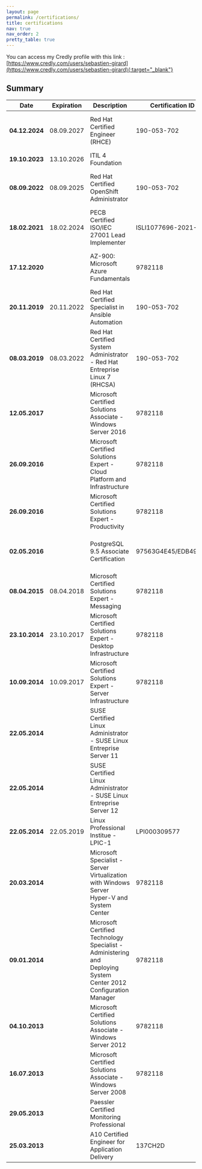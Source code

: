 ```yaml
---
layout: page
permalink: /certifications/
title: certifications
nav: true
nav_order: 2
pretty_table: true
---
```


You can access my Credly profile with this link : [https://www.credly.com/users/sebastien-girard](https://www.credly.com/users/sebastien-girard){:target="_blank"}

## Summary

| **Date**       | **Expiration** | **Description**                                                                                                  | **Certification ID** | **Credly link**                                                     |
|----------------|----------------|------------------------------------------------------------------------------------------------------------------|----------------------|---------------------------------------------------------------------|
| **04.12.2024** | 08.09.2027     | Red Hat Certified Engineer (RHCE)                                                                                | 190-053-702          | [https://www.credly.com/badges/5e63ed2b-aad2-45ad-8a3d-aa659e9ccba3/](https://www.credly.com/badges/5e63ed2b-aad2-45ad-8a3d-aa659e9ccba3/){:target="_blank"}  |
| **19.10.2023** | 13.10.2026     | ITIL 4 Foundation                                                                                                |                      |   |
| **08.09.2022** | 08.09.2025     | Red Hat Certified OpenShift Administrator                                                                        | 190-053-702          | [https://www.credly.com/badges/2502457d-db30-4d2f-bf02-d2e3746f9b11](https://www.credly.com/badges/2502457d-db30-4d2f-bf02-d2e3746f9b11){:target="_blank"}  |
| **18.02.2021** | 18.02.2024     | PECB Certified ISO/IEC 27001 Lead Implementer                                                                    | ISLI1077696-2021-02  | [https://www.credly.com/badges/62823d95-83de-47a5-9741-efb53bed50dc](https://www.credly.com/badges/62823d95-83de-47a5-9741-efb53bed50dc){:target="_blank"}  |
| **17.12.2020** |                | AZ-900: Microsoft Azure Fundamentals                                                                             | 9782118              | [https://www.credly.com/badges/886b0dc6-04d3-4a5b-9e77-642f43b0fd6c](https://www.credly.com/badges/886b0dc6-04d3-4a5b-9e77-642f43b0fd6c){:target="_blank"} |
| **20.11.2019** | 20.11.2022     | Red Hat Certified Specialist in Ansible Automation                                                               | 190-053-702          | [https://www.credly.com/badges/c8c78f58-6aec-4a9b-a1cf-7ae89fc4b14d](https://www.credly.com/badges/c8c78f58-6aec-4a9b-a1cf-7ae89fc4b14d){:target="_blank"} |
| **08.03.2019** | 08.03.2022     | Red Hat Certified System Administrator - Red Hat Entreprise Linux 7 (RHCSA)                                      | 190-053-702          | [https://www.credly.com/badges/7194764b-b137-43f6-8dbc-0d397f5cea0b](https://www.credly.com/badges/7194764b-b137-43f6-8dbc-0d397f5cea0b){:target="_blank"}  |
| **12.05.2017** |                | Microsoft Certified Solutions Associate - Windows Server 2016                                                    | 9782118              | [https://www.credly.com/badges/023176aa-3c7d-4028-ace1-9888a0e74919](https://www.credly.com/badges/023176aa-3c7d-4028-ace1-9888a0e74919){:target="_blank"}  |
| **26.09.2016** |                | Microsoft Certified Solutions Expert - Cloud Platform and Infrastructure                                         | 9782118              | [https://www.credly.com/badges/e68cb24c-91d5-4270-b558-cc5f638408ee](https://www.credly.com/badges/e68cb24c-91d5-4270-b558-cc5f638408ee){:target="_blank"}  |
| **26.09.2016** |                | Microsoft Certified Solutions Expert - Productivity                                                              | 9782118              | [https://www.credly.com/badges/6e7c68fb-9201-48c6-972e-8504dd864a93](https://www.credly.com/badges/6e7c68fb-9201-48c6-972e-8504dd864a93){:target="_blank"}  |
| **02.05.2016** |                | PostgreSQL 9.5 Associate Certification                                                                           | 97563G4E45/EDB49050  | [https://www.credly.com/badges/f123ef6a-f6e4-484c-9b24-043ace039e31](https://www.credly.com/badges/f123ef6a-f6e4-484c-9b24-043ace039e31){:target="_blank"}  |
| **08.04.2015** | 08.04.2018     | Microsoft Certified Solutions Expert - Messaging                                                                 | 9782118              |                                                                     |
| **23.10.2014** | 23.10.2017     | Microsoft Certified Solutions Expert - Desktop Infrastructure                                                    | 9782118              |                                                                     |
| **10.09.2014** | 10.09.2017     | Microsoft Certified Solutions Expert - Server Infrastructure                                                     | 9782118              |                                                                     |
| **22.05.2014** |                | SUSE Certified Linux Administrator - SUSE Linux Entreprise Server 11                                             |                      |                                                                     |
| **22.05.2014** |                | SUSE Certified Linux Administrator - SUSE Linux Entreprise Server 12                                             |                      |                                                                     |
| **22.05.2014** | 22.05.2019     | Linux Professional Institue - LPIC-1                                                                             | LPI000309577         |                                                                     |
| **20.03.2014** |                | Microsoft Specialist - Server Virtualization with Windows Server Hyper-V and System Center                       | 9782118              | [https://www.credly.com/badges/95bae310-f1b8-4461-bbf5-bbf920b9da8d](https://www.credly.com/badges/95bae310-f1b8-4461-bbf5-bbf920b9da8d){:target="_blank"}  |
| **09.01.2014** |                | Microsoft Certified Technology Specialist - Administering and Deploying System Center 2012 Configuration Manager | 9782118              |                                                                     |
| **04.10.2013** |                | Microsoft Certified Solutions Associate - Windows Server 2012                                                    | 9782118              | [https://www.credly.com/badges/cc26f534-3ff1-47e1-a0ec-4c7c7a5c1801](https://www.credly.com/badges/cc26f534-3ff1-47e1-a0ec-4c7c7a5c1801){:target="_blank"}  |
| **16.07.2013** |                | Microsoft Certified Solutions Associate - Windows Server 2008                                                    | 9782118              | [https://www.credly.com/badges/63e9da82-c167-4770-ad67-05c1adee5200](https://www.credly.com/badges/63e9da82-c167-4770-ad67-05c1adee5200){:target="_blank"}  |
| **29.05.2013** |                | Paessler Certified Monitoring Professional                                                                       |                      |                                                                     |
| **25.03.2013** |                | A10 Certified Engineer for Application Delivery                                                                  | 137CH2D              |                                                                     |
